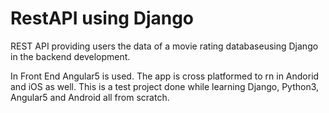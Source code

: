 # RestAPI using Django

REST API providing users the data of a movie rating databaseusing Django in the backend development.

In Front End Angular5 is used. The app is cross platformed to rn in Andorid and iOS as well. 
This is a test project done while learning Django, Python3, Angular5 and Android all from scratch. 